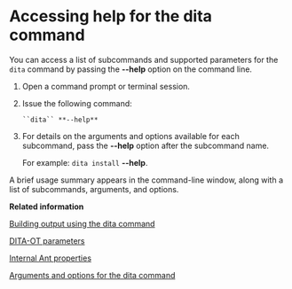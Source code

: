 # Accessing help for the dita command

You can access a list of subcommands and supported parameters for the `dita` command by passing the **--help** option on the command line.

1.  Open a command prompt or terminal session.

2.  Issue the following command:

    ```
    ``dita`` **--help**
    ```

3.  For details on the arguments and options available for each subcommand, pass the **--help** option after the subcommand name.

    For example: `dita install` **--help**.


A brief usage summary appears in the command-line window, along with a list of subcommands, arguments, and options.

**Related information**  


[Building output using the dita command](build-using-dita-command.md)

[DITA-OT parameters](parameters_intro.md)

[Internal Ant properties](internal-ant-properties.md)

[Arguments and options for the dita command](dita-command-arguments.md)

